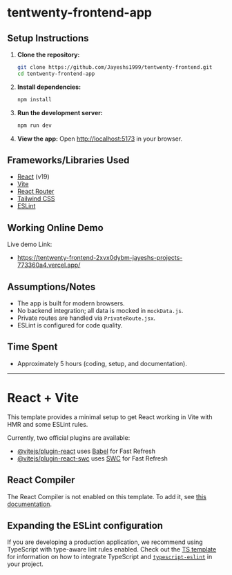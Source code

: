 # tentwenty-frontend-app

## Setup Instructions

1. **Clone the repository:**
   ```sh
   git clone https://github.com/Jayeshs1999/tentwenty-frontend.git
   cd tentwenty-frontend-app
   ```
2. **Install dependencies:**
   ```sh
   npm install
   ```
3. **Run the development server:**
   ```sh
   npm run dev
   ```
4. **View the app:**
   Open [http://localhost:5173](http://localhost:5173) in your browser.

## Frameworks/Libraries Used

- [React](https://react.dev/) (v19)
- [Vite](https://vitejs.dev/)
- [React Router](https://reactrouter.com/)
- [Tailwind CSS](https://tailwindcss.com/)
- [ESLint](https://eslint.org/)

## Working Online Demo

Live demo Link:

- https://tentwenty-frontend-2xvx0dybm-jayeshs-projects-773360a4.vercel.app/

## Assumptions/Notes

- The app is built for modern browsers.
- No backend integration; all data is mocked in `mockData.js`.
- Private routes are handled via `PrivateRoute.jsx`.
- ESLint is configured for code quality.

## Time Spent

- Approximately 5 hours (coding, setup, and documentation).

---

# React + Vite

This template provides a minimal setup to get React working in Vite with HMR and some ESLint rules.

Currently, two official plugins are available:

- [@vitejs/plugin-react](https://github.com/vitejs/vite-plugin-react/blob/main/packages/plugin-react) uses [Babel](https://babeljs.io/) for Fast Refresh
- [@vitejs/plugin-react-swc](https://github.com/vitejs/vite-plugin-react/blob/main/packages/plugin-react-swc) uses [SWC](https://swc.rs/) for Fast Refresh

## React Compiler

The React Compiler is not enabled on this template. To add it, see [this documentation](https://react.dev/learn/react-compiler/installation).

## Expanding the ESLint configuration

If you are developing a production application, we recommend using TypeScript with type-aware lint rules enabled. Check out the [TS template](https://github.com/vitejs/vite/tree/main/packages/create-vite/template-react-ts) for information on how to integrate TypeScript and [`typescript-eslint`](https://typescript-eslint.io) in your project.
